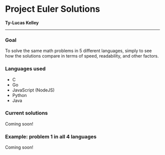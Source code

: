 # Project Euler Solutions

**Ty-Lucas Kelley**

---

### Goal

To solve the same math problems in 5 different languages, simply to see how the solutions compare in terms of speed, readability, and other factors.

### Languages used

* C
* Go
* JavaScript (NodeJS)
* Python
* Java

### Current solutions

Coming soon!

### Example: problem 1 in all 4 languages

Coming soon!
